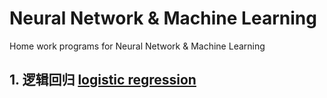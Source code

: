 # Neural Network & Machine Learning

Home work programs for Neural Network & Machine Learning

## 1. 逻辑回归 [logistic regression](/logistic-regression)
